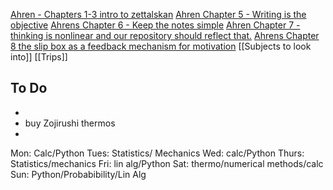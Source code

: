 [Ahren - Chapters 1-3 intro to zettalskan](Ahren%20-%20Chapters%201-3%20intro%20to%20zettalskan.md)
[Ahren Chapter 5 - Writing is the objective](Ahren%20Chapter%205%20-%20Writing%20is%20the%20objective.md)
[Ahrens Chapter 6 - Keep the notes simple](Ahrens%20Chapter%206%20-%20Keep%20the%20notes%20simple.md)
[Ahren Chapter 7 - thinking is nonlinear and our repository should reflect that.](Ahren%20Chapter%207%20-%20thinking%20is%20nonlinear%20and%20our%20repository%20should%20reflect%20that..md)
[Ahrens Chapter 8 the slip box as a feedback mechanism for motivation](Ahrens%20Chapter%208%20the%20slip%20box%20as%20a%20feedback%20mechanism%20for%20motivation.md)
[[Subjects to look into]]
[[Trips]]



## To Do
- 
- buy Zojirushi thermos
- 

Mon: Calc/Python
Tues: Statistics/ Mechanics
Wed: calc/Python
Thurs: Statistics/mechanics
Fri: lin alg/Python
Sat: thermo/numerical methods/calc
Sun: Python/Probabibility/Lin Alg